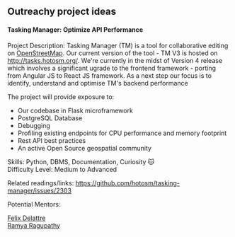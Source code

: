 ## Outreachy project ideas

#### Tasking Manager: Optimize API Performance

Project Description: Tasking Manager (TM) is a tool for collaborative editing on [OpenStreetMap](https://openstreetmap.org/).
Our current version of the tool - TM V3 is hosted on http://tasks.hotosm.org/. We're currently in the midst of Version 4 release
which involves a significant ugrade to the frontend framework - porting from Angular JS to React JS framework.
As a next step our focus is to identify, understand and optimise TM's backend performance

The project will provide exposure to:

* Our codebase in Flask microframework
* PostgreSQL Database
* Debugging
* Profiling existing endpoints for CPU performance and memory footprint
* Rest API best practices 
* An active Open Source geospatial community

 
Skills: Python, DBMS, Documentation, Curiosity :cat:</br> 
Difficulty Level: Medium to Advanced

Related readings/links:
https://github.com/hotosm/tasking-manager/issues/2303


Potential Mentors:

[Felix Delattre](https://www.hotosm.org/people/felix-delattre/) <br>
[Ramya Ragupathy](https://www.hotosm.org/people/ramya-ragupathy/)
